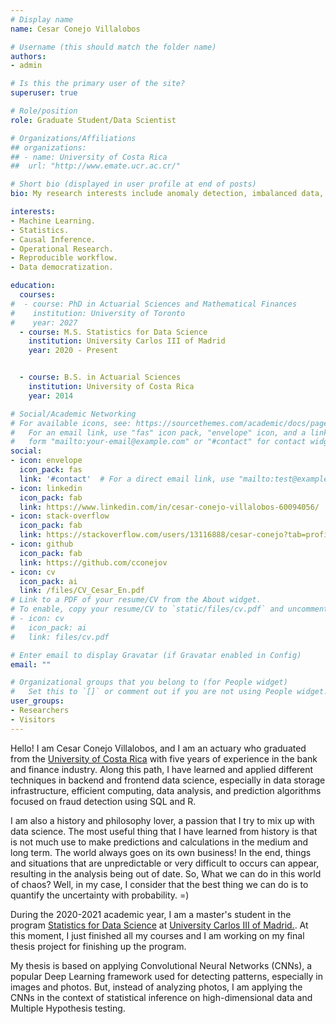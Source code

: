 ```yaml
---
# Display name
name: Cesar Conejo Villalobos

# Username (this should match the folder name)
authors:
- admin

# Is this the primary user of the site?
superuser: true

# Role/position
role: Graduate Student/Data Scientist

# Organizations/Affiliations
## organizations:
## - name: University of Costa Rica
##  url: "http://www.emate.ucr.ac.cr/"

# Short bio (displayed in user profile at end of posts)
bio: My research interests include anomaly detection, imbalanced data, and fraud detection.

interests:
- Machine Learning.
- Statistics.
- Causal Inference.
- Operational Research.
- Reproducible workflow.
- Data democratization.

education:
  courses:
#  - course: PhD in Actuarial Sciences and Mathematical Finances
#    institution: University of Toronto
#    year: 2027
  - course: M.S. Statistics for Data Science
    institution: University Carlos III of Madrid
    year: 2020 - Present


  - course: B.S. in Actuarial Sciences
    institution: University of Costa Rica
    year: 2014

# Social/Academic Networking
# For available icons, see: https://sourcethemes.com/academic/docs/page-builder/#icons
#   For an email link, use "fas" icon pack, "envelope" icon, and a link in the
#   form "mailto:your-email@example.com" or "#contact" for contact widget.
social:
- icon: envelope
  icon_pack: fas
  link: '#contact'  # For a direct email link, use "mailto:test@example.org".
- icon: linkedin
  icon_pack: fab
  link: https://www.linkedin.com/in/cesar-conejo-villalobos-60094056/
- icon: stack-overflow
  icon_pack: fab
  link: https://stackoverflow.com/users/13116888/cesar-conejo?tab=profile
- icon: github
  icon_pack: fab
  link: https://github.com/cconejov
- icon: cv
  icon_pack: ai
  link: /files/CV_Cesar_En.pdf
# Link to a PDF of your resume/CV from the About widget.
# To enable, copy your resume/CV to `static/files/cv.pdf` and uncomment the lines below.
# - icon: cv
#   icon_pack: ai
#   link: files/cv.pdf

# Enter email to display Gravatar (if Gravatar enabled in Config)
email: ""

# Organizational groups that you belong to (for People widget)
#   Set this to `[]` or comment out if you are not using People widget.
user_groups:
- Researchers
- Visitors
---
```


Hello! I am Cesar Conejo Villalobos, and I am an actuary who graduated from the [University of Costa Rica](http://www.emate.ucr.ac.cr/) with five years of experience in the bank and finance industry. Along this path, I have learned and applied different techniques in backend and frontend data science, especially in data storage infrastructure, efficient computing, data analysis, and prediction algorithms focused on fraud detection using SQL and R.

I am also a history and philosophy lover, a passion that I try to mix up with data science. The most useful thing that I have learned from history is that is not much use to make predictions and calculations in the medium and long term. The world always goes on its own business! In the end, things and situations that are unpredictable or very difficult to occurs can appear, resulting in the analysis being out of date. So, What we can do in this world of chaos? Well, in my case, I consider that the best thing we can do is to quantify the uncertainty with probability. =)

During the 2020-2021 academic year, I am a master's student in the program [Statistics for Data Science](https://www.uc3m.es/master/statistics-data-science) at [University Carlos III of Madrid.](https://www.uc3m.es/home). At this moment, I just finished all my courses and I am working on my final thesis project for finishing up the program.

My thesis is based on applying Convolutional Neural Networks (CNNs), a popular Deep Learning framework used for detecting patterns, especially in images and photos. But, instead of analyzing photos, I am applying the CNNs in the context of statistical inference on high-dimensional data and Multiple Hypothesis testing.
